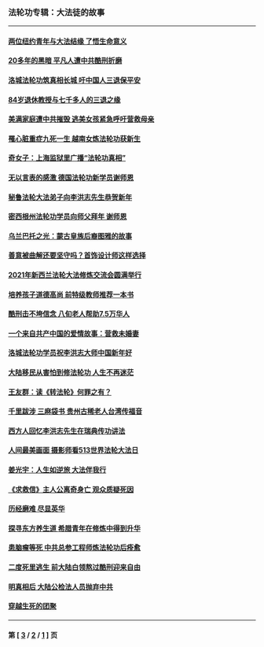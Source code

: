 ### 法轮功专辑：大法徒的故事
---
#### [两位纽约青年与大法结缘 了悟生命意义](../../pages/nf1147481/n14002785.md?10120430) 
#### [20多年的黑暗 平凡人遭中共酷刑折磨](../../pages/nf1147481/n13997976.md?10120430) 
#### [洛城法轮功筑真相长城 吁中国人三退保平安](../../pages/nf1147481/n13892471.md?10120430) 
#### [84岁退休教授与七千多人的三退之缘](../../pages/nf1147481/n13796650.md?10120430) 
#### [美满家庭遭中共摧毁 逃美女孩紧急呼吁营救母亲](../../pages/nf1147481/n13792859.md?10120430) 
#### [罹心脏重症九死一生 越南女炼法轮功获新生](../../pages/nf1147481/n13732766.md?10120430) 
#### [奇女子：上海监狱里广播“法轮功真相”](../../pages/nf1147481/n13726443.md?10120430) 
#### [无以言表的感激 德国法轮功新学员谢师恩](../../pages/nf1147481/n13543790.md?10120430) 
#### [秘鲁法轮大法弟子向李洪志先生恭贺新年](../../pages/nf1147481/n13540182.md?10120430) 
#### [密西根州法轮功学员向师父拜年 谢师恩](../../pages/nf1147481/n13538183.md?10120430) 
#### [乌兰巴托之光：蒙古皇族后裔图雅的故事](../../pages/nf1147481/n13155759.md?10120430) 
#### [善意被曲解还要坚守吗？首饰设计师这样选择](../../pages/nf1147481/n13077575.md?10120430) 
#### [2021年新西兰法轮大法修炼交流会圆满举行](../../pages/nf1147481/n13033149.md?10120430) 
#### [培养孩子道德高尚 前特级教师推荐一本书](../../pages/nf1147481/n12938640.md?10120430) 
#### [酷刑击不垮信念 八旬老人帮助7.5万华人](../../pages/nf1147481/n12880712.md?10120430) 
#### [一个来自共产中国的爱情故事：营救未婚妻](../../pages/nf1147481/n12778386.md?10120430) 
#### [洛城法轮功学员祝李洪志大师中国新年好](../../pages/nf1147481/n12724685.md?10120430) 
#### [大陆移民从害怕到修法轮功 人生不再迷茫](../../pages/nf1147481/n12414325.md?10120430) 
#### [王友群：读《转法轮》何罪之有？](../../pages/nf1147481/n12408647.md?10120430) 
#### [千里跋涉 三麻袋书 贵州古稀老人台湾传福音](../../pages/nf1147481/n12198750.md?10120430) 
#### [西方人回忆李洪志先生在瑞典传功讲法](../../pages/nf1147481/n12099607.md?10120430) 
#### [人间最美画面 摄影师看513世界法轮大法日](../../pages/nf1147481/n12094118.md?10120430) 
#### [姜光宇：人生如逆旅 大法伴我行](../../pages/nf1147481/n12088664.md?10120430) 
#### [《求救信》主人公离奇身亡 观众质疑死因](../../pages/nf1147481/n11845215.md?10120430) 
#### [历经磨难 尽显英华](../../pages/nf1147481/n11723297.md?10120430) 
#### [探寻东方养生道 希腊青年在修炼中得到升华](../../pages/nf1147481/n11494502.md?10120430) 
#### [患脑瘤等死 中共总参工程师炼法轮功后痊愈](../../pages/nf1147481/n11466682.md?10120430) 
#### [二度死里逃生 前大陆白领熬过酷刑迎来自由](../../pages/nf1147481/n11368594.md?10120430) 
#### [明真相后 大陆公检法人员抛弃中共](../../pages/nf1147481/n11358618.md?10120430) 
#### [穿越生死的团聚](../../pages/nf1147481/n11258922.md?10120430) 

---
#### 第 [ [3](./3.md?10120430) / [2](./2.md?10120430) / [1](./1.md?10120430) ] 页
